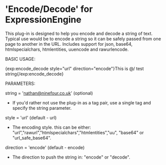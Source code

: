 'Encode/Decode' for ExpressionEngine
=========================

This plug-in is designed to help you encode and decode a string of text. Typical use would be to encode a string so it can be safely passed from one page to another in the URL. Includes support for json, base64, htmlspecialchars, htmlentities, uuencode and rawurlencode.

BASIC USAGE:

{exp:encode_decode style="url" direction="encode"}This is @/ test string{/exp:encode_decode}

PARAMETERS:

string = 'nathan@ninefour.co.uk' (optional)
 - If you'd rather not use the plug-in as a tag pair, use a single tag and specify the string parameter.

style = 'url' (default - url)
 - The encoding style. this can be either: "url","rawurl","htmlspecialchars","htmlentities","uu", "base64" or "url_safe_base64".
 
direction = 'encode' (default - encode)
 - The direction to push the string in: "encode" or "decode".
